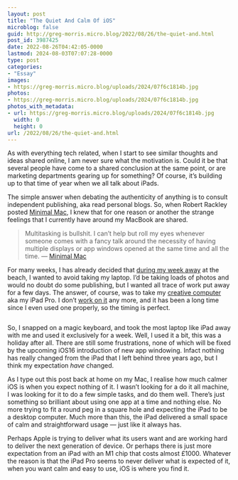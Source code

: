 ```yaml
---
layout: post
title: "The Quiet And Calm Of iOS"
microblog: false
guid: http://greg-morris.micro.blog/2022/08/26/the-quiet-and.html
post_id: 3987425
date: 2022-08-26T04:42:05-0000
lastmod: 2024-08-03T07:07:28-0000
type: post
categories:
- "Essay"
images:
- https://greg-morris.micro.blog/uploads/2024/07f6c1814b.jpg
photos:
- https://greg-morris.micro.blog/uploads/2024/07f6c1814b.jpg
photos_with_metadata:
- url: https://greg-morris.micro.blog/uploads/2024/07f6c1814b.jpg
  width: 0
  height: 0
url: /2022/08/26/the-quiet-and.html
---
```

<p>As with everything tech related, when I start to see similar thoughts and ideas shared online, I am never sure what the motivation is. Could it be that several people have come to a shared conclusion at the same point, or are marketing departments gearing up for something? Of course, it’s building up to that time of year when we all talk about iPads.</p><p>The simple answer when debating the authenticity of anything is to consult independent publishing, aka read personal blogs. So, when Robert Rackley posted <a href="https://frostedechoes.net/minimal-mac/">Minimal Mac</a>, I knew that for one reason or another the strange feelings that I currently have around my MacBook are shared.</p><blockquote>Multitasking is bullshit. I can’t help but roll my eyes whenever someone comes with a fancy talk around the necessity of having multiple displays or app windows opened at the same time and all the time. — <a href="https://frostedechoes.net/minimal-mac/">Minimal Mac</a></blockquote><p>For many weeks, I has already decided that <a href="https://gr36.com/2022/08/19/getting-away.html">during my week away</a> at the beach, I wanted to avoid taking my laptop. I’d be taking loads of photos and would no doubt do some publishing, but I wanted all trace of work put away for a few days. The answer, of course, was to take my <a href="https://gr36.com/2022/08/18/all-work-and.html">creative computer</a> aka my iPad Pro. I don’t <a href="https://gr36.com/2019/11/03/today-is-the.html">work on it</a> any more, and it has been a long time since I even used one properly, so the timing is perfect.</p><figure class="kg-card kg-image-card"><img src="uploads/2024/07f6c1814b.jpg" class="kg-image" alt loading="lazy" /></figure><p>So, I snapped on a magic keyboard, and took the most laptop like iPad away with me and used it exclusively for a week. Well, I used it a bit, this was a holiday after all. There are still some frustrations, none of which will be fixed by the upcoming iOS16 introduction of new app windowing. Infact nothing has really changed from the iPad that I left behind three years ago, but I think my expectation <em>have</em> changed.</p><p>As I type out this post back at home on my Mac, I realise how much calmer iOS is when you expect nothing of it. I wasn’t looking for a do it all machine, I was looking for it to do a few simple tasks, and do them well. There’s just something so brilliant about using one app at a time and nothing else. No more trying to fit a round peg in a square hole and expecting the iPad to be a desktop computer. Much more than this, the iPad delivered a small space of calm and straightforward usage — just like it always has.</p><p>Perhaps Apple is trying to deliver what its users want and are working hard to deliver the next generation of device. Or perhaps there is just more expectation from an iPad with an M1 chip that costs almost £1000. Whatever the reason is that the iPad Pro seems to never deliver what is expected of it, when you want calm and easy to use, iOS is where you find it.</p>
